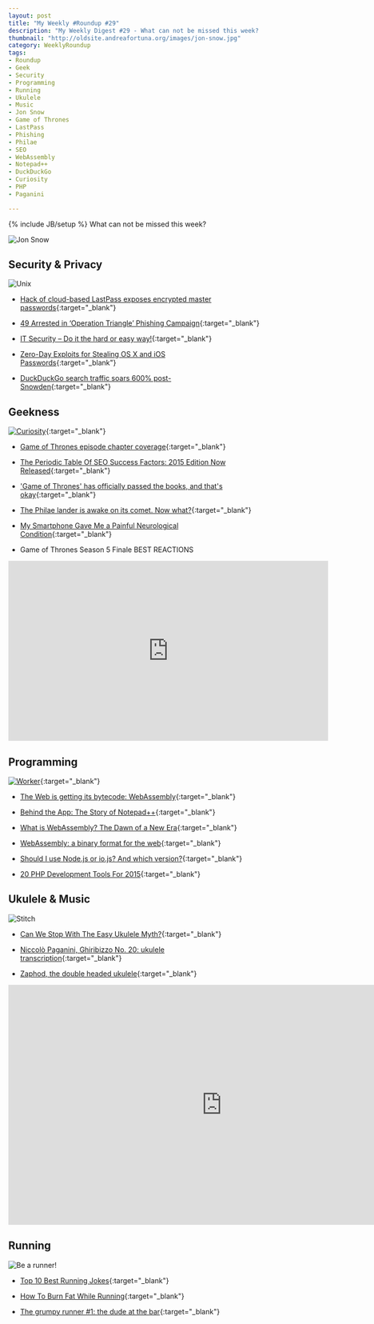 ```yaml
---
layout: post
title: "My Weekly #Roundup #29"
description: "My Weekly Digest #29 - What can not be missed this week? "
thumbnail: "http://oldsite.andreafortuna.org/images/jon-snow.jpg"
category: WeeklyRoundup
tags: 
- Roundup
- Geek
- Security
- Programming
- Running
- Ukulele
- Music
- Jon Snow
- Game of Thrones
- LastPass
- Phishing
- Philae
- SEO
- WebAssembly
- Notepad++
- DuckDuckGo
- Curiosity
- PHP
- Paganini

---
```

{% include JB/setup %}
What can not be missed this week? 

![Jon Snow](http://oldsite.andreafortuna.org/images/jon-snow.jpg)
<!-- more -->

Security & Privacy
--
![Unix](http://4.bp.blogspot.com/-NVbOA4wVWCU/VYLyehg9E4I/AAAAAAAAEPc/4VQgjceUAhY/s640/cheat.png)

- [Hack of cloud-based LastPass exposes encrypted master passwords](http://arstechnica.co.uk/security/2015/06/hack-of-cloud-based-lastpass-exposes-encrypted-master-passwords/){:target="_blank"}

- [49 Arrested in ‘Operation Triangle’ Phishing Campaign](https://threatpost.com/49-arrested-in-operation-triangle-phishing-campaign/113275){:target="_blank"}

- [IT Security – Do it the hard or easy way!](http://thehackernews.com/2015/06/it-security-do-it-hard-or-easy-way.html){:target="_blank"}

- [Zero-Day Exploits for Stealing OS X and iOS Passwords](http://thehackernews.com/2015/06/iphone-password-hacking.html){:target="_blank"}

- [DuckDuckGo search traffic soars 600% post-Snowden](https://nakedsecurity.sophos.com/2015/06/18/duckduckgo-search-traffic-soars-600-post-snowden/){:target="_blank"}


Geekness
--

[![Curiosity](http://www.commitstrip.com/wp-content/uploads/2015/06/curiosity.jpg)](http://www.commitstrip.com/en/2015/06/16/meanwhile-on-mars-5-2/){:target="_blank"}

- [Game of Thrones episode chapter coverage](http://joeltronics.github.io/got-book-show/bookshow.html){:target="_blank"}

- [The Periodic Table Of SEO Success Factors: 2015 Edition Now Released](http://searchengineland.com/periodic-table-of-seo-2015-edition-222074){:target="_blank"}

- ['Game of Thrones' has officially passed the books, and that's okay](http://mashable.com/2015/06/14/game-of-thrones-book-readers/){:target="_blank"}

- [The Philae lander is awake on its comet. Now what?](http://mashable.com/2015/06/14/philae-comet-lander-awake/){:target="_blank"}

- [My Smartphone Gave Me a Painful Neurological Condition](http://gizmodo.com/my-smartphone-gave-me-a-painful-neurological-condition-1711422212){:target="_blank"}

- Game of Thrones Season 5 Finale BEST REACTIONS

<iframe width="640" height="360" src="https://www.youtube.com/embed/U1bmEBiiblU" frameborder="0" allowfullscreen></iframe>


Programming
--
[![Worker](http://gaspull.geeksaresexytech.netdna-cdn.com/wp-content/uploads/2015/06/workers.jpg)](http://www.geeksaresexy.net/2015/06/17/the-workers-comic/){:target="_blank"}

- [The Web is getting its bytecode: WebAssembly](http://arstechnica.com/information-technology/2015/06/the-web-is-getting-its-bytecode-webassembly/){:target="_blank"}

- [Behind the App: The Story of Notepad++](http://lifehacker.com/behind-the-app-the-story-of-notepad-1711936108){:target="_blank"}

- [What is WebAssembly? The Dawn of a New Era](https://medium.com/javascript-scene/what-is-webassembly-the-dawn-of-a-new-era-61256ec5a8f6){:target="_blank"}

- [WebAssembly: a binary format for the web](http://www.2ality.com/2015/06/web-assembly.html){:target="_blank"}

- [Should I use Node.js or io.js? And which version?](https://strongloop.com/strongblog/should-i-use-node-js-or-io-js-and-which-version/){:target="_blank"}

- [20 PHP Development Tools For 2015](http://www.dzineflip.com/20-php-development-tools-for-2015/){:target="_blank"}


Ukulele & Music
--

![Stitch](http://media.giphy.com/media/gGeQEwcUrnsDC/giphy.gif)

- [Can We Stop With The Easy Ukulele Myth?](http://www.gotaukulele.com/2015/06/can-we-stop-with-easy-ukulele-myth.html){:target="_blank"}

- [Niccolò Paganini, Ghiribizzo No. 20: ukulele transcription](http://oldsite.andreafortuna.org/ukulele/2015/06/13/paganini-ghiribizzo-no-20/){:target="_blank"}

- [Zaphod, the double headed ukulele](http://ukehunt.tumblr.com/post/121366213340/zaphod-the-double-headed-ukulele-from-tin-guitar){:target="_blank"}


<iframe width="853" height="480" src="https://www.youtube.com/embed/nW0ACEOEq6w" frameborder="0" allowfullscreen></iframe>


Running
--

![Be a runner!](https://s-media-cache-ak0.pinimg.com/736x/5f/50/6e/5f506e9c22617b189bc755655cb042db.jpg)

- [Top 10 Best Running Jokes](http://www.iloverunningmagazine.com/top-10/top-10-running-jokes/){:target="_blank"}

- [How To Burn Fat While Running](http://blog.runtastic.com/en/veras-viewpoint/how-to-burn-fat-while-running/){:target="_blank"}

- [The grumpy runner #1: the dude at the bar](http://oldsite.andreafortuna.org/running/2015/06/19/sarcastic-runner/){:target="_blank"}
